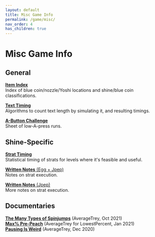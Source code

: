 ```yaml
---
layout: default
title: Misc Game Info
permalink: /game/misc/
nav_order: 4
has_children: true
---
```


# Misc Game Info

## General
**[Item Index](https://docs.google.com/spreadsheets/d/15-r0Nz29ZOKK2_fPq92_fjHUZC5p2k5ePpjk9SxnI_E/)**  
Index of blue coin/nozzle/Yoshi locations and shine/blue coin classifications.

**[Text Timing](https://github.com/smscommunity/text-analysis)**  
Algorithms to count text length by simulating it, and resulting timings.

**[A-Button Challenge](https://docs.google.com/spreadsheets/d/1j5OVfqqp97LhKHJja96h2SX5ZoFjaHiE7nvXgAYauMI)**  
Sheet of low-A-press runs.

## Shine-Specific

[**Strat Timing**](https://docs.google.com/spreadsheets/d/1h4ocgbBk-i4n7x6dMlERhfdKe1PrG7j1AOAIJ6zGjcw)  
Statistical timing of strats for levels where it's feasible and useful.

[**Written Notes** (Egg + Jpep)](https://docs.google.com/document/d/1Vz0gGEtTEtKWHlOQrfLAfffpsv6TDLWFeVLUoIGrLSE)  
Notes on strat execution.

[**Written Notes** (Jpep)](https://docs.google.com/document/d/19bfzNgOFoRVPDxK6hnolEjGHfu1OpM65O9UPoW1xRQs)  
More notes on strat execution.

## Documentaries
**[The Many Types of Spinjumps](https://youtu.be/zlG8El1UUVc)** (AverageTrey, Oct 2021)  
**[Max% Pre-Peach](https://youtu.be/IEOTh5Plf3w)** (AverageTrey for LowestPercent, Jan 2021)  
**[Pausing Is Weird](https://youtu.be/5BC_eRUNayA)** (AverageTrey, Dec 2020)  